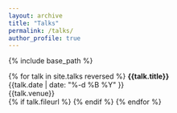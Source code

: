 ```yaml
---
layout: archive
title: "Talks"
permalink: /talks/
author_profile: true
---
```


{% include base_path %}

{% for talk in site.talks reversed %}
__{{talk.title}}__\
{{talk.date | date: "%-d %B %Y" }}\
{{talk.venue}}\
{% if talk.fileurl %}
{% endif %}
{% endfor %}